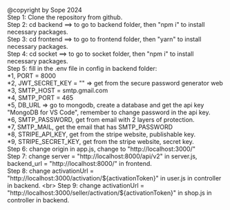 @copyright by Sope 2024 <br>
Step 1: Clone the repository from github. <br>
Step 2: cd backend ==> to go to backend folder, then "npm i" to install necessary packages. <br>
Step 3: cd frontend ==> to go to frontend folder, then "yarn" to install necessary packages. <br>
Step 4: cd socket ==> to go to socket folder, then "npm i" to install necessary packages. <br>
Step 5: fill in the .env file in config in backend folder: <br>
*1, PORT = 8000 <br>
*2, JWT_SECRET_KEY = "" => get from the secure password generator web <br>
*3, SMTP_HOST = smtp.gmail.com <br>
*4, SMTP_PORT = 465 <br>
*5, DB_URL => go to mongodb, create a database and get the api key "MongoDB for VS Code", remember to change password in the api key. <br>
*6, SMTP_PASSWORD, get from email with 2 layers of protection. <br>
*7, SMTP_MAIL, get the email that has SMTP_PASSWORD <br>
*8, STRIPE_API_KEY, get from the stripe website, publishable key. <br>
*9, STRIPE_SECRET_KEY, get from the stripe website, secret key. <br>
Step 6: change origin in app.js, change to "http://localhost:3000/" <br>
Step 7: change server = "http://localhost:8000/api/v2" in server.js, backend_url = "http://localhost:8000/" in frontend. <br>
Step 8: change activationUrl = "http://localhost:3000/activation/${activationToken}" in user.js in controller in backend. <br>
Step 9: change activationUrl = "http://localhost:3000/seller/activation/${activationToken}" in shop.js in controller in backend. <br>

